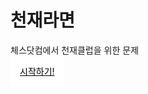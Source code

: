 # 천재라면
체스닷컴에서 천재클럽을 위한 문제

<p><a href="https://www.chess.com/play/tournament/3833083?action=joinTournament" title="시작" target="_blank" style="background: #ffffff; color: #000000; border: 15px solid #ffffff;" class="ui_v5-button-component ui_v5-button-small ui_v5-button-primary" rel="noreferrer noopener"> 시작하기! </a></p>

